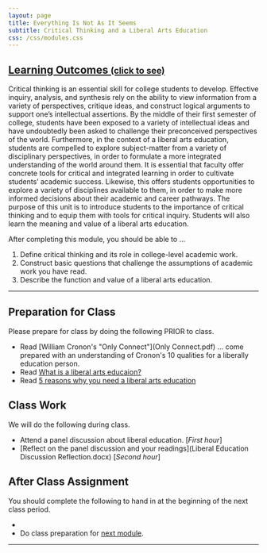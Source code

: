 ```yaml
---
layout: page
title: Everything Is Not As It Seems
subtitle: Critical Thinking and a Liberal Arts Education
css: /css/modules.css
---
```


<div class="panel-group-ILOs">
  <div class="panel panel-default">
    <div class="panel-heading">
      <h2 class="panel-title">
        <a data-toggle="collapse" href="#ILOs">Learning Outcomes <small>(click to see)</small></a>
      </h2>
    </div>
    <div id="ILOs" class="panel-collapse collapse">
      <div class="panel-body">
<p>Critical thinking is an essential skill for college students to develop. Effective inquiry, analysis, and synthesis rely on the ability to view information from a variety of perspectives, critique ideas, and construct logical arguments to support one’s intellectual assertions. By the middle of their first semester of college, students have been exposed to a variety of intellectual ideas and have undoubtedly been asked to challenge their preconceived perspectives of the world. Furthermore, in the context of a liberal arts education, students are compelled to explore subject-matter from a variety of disciplinary perspectives, in order to formulate a more integrated understanding of the world around them. It is essential that faculty offer concrete tools for critical and integrated learning in order to cultivate students’ academic success. Likewise, this offers students opportunities to explore a variety of disciplines available to them, in order to make more informed decisions about their academic and career pathways. The purpose of this unit is to introduce students to the importance of critical thinking and to equip them with tools for critical inquiry. Students will also learn the meaning and value of a liberal arts education.</p>

<p>After completing this module, you should be able to ...</p>

<ol>
  <li>Define critical thinking and its role in college-level academic work.</li>
  <li>Construct basic questions that challenge the assumptions of academic work you have read.</li>
  <li>Describe the function and value of a liberal arts education.</li>
</ol>
      </div>
    </div>
  </div>
</div>

----

## Preparation for Class

Please prepare for class by doing the following PRIOR to class.

* Read [William Cronon's "Only Connect"](Only Connect.pdf) ... come prepared with an understanding of Cronon's 10 qualities for a liberally education person.
* Read [What is a liberal arts educaion?](https://www.topuniversities.com/blog/what-liberal-arts-education)
* Read [5 reasons why you need a liberal arts education](https://www.collegexpress.com/articles-and-advice/majors-and-academics/blog/5-reasons-why-you-need-liberal-arts-education/)

## Class Work

We will do the following during class.

* Attend a panel discussion about liberal education. [*First hour*]
* [Reflect on the panel discussion and your readings](Liberal Education Discussion Reflection.docx) [*Second hour*]

## After Class Assignment

You should complete the following to hand in at the beginning of the next class period.

* 
* Do class preparation for [next module](../NCHistory).

----
